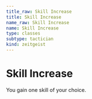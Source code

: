 ```yaml
---
title_raw: Skill Increase
title: Skill Increase
name_raw: Skill Increase
name: Skill Increase
type: classes
subtype: tactician
kind: zeitgeist
---
```


# Skill Increase

You gain one skill of your choice.
